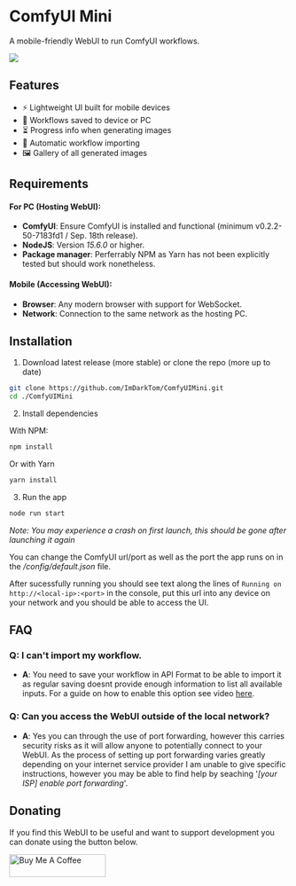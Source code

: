 # ComfyUI Mini

A mobile-friendly WebUI to run ComfyUI workflows.

![](https://github.com/user-attachments/assets/78a52443-ac9c-498c-8df3-129acd94a48c)

## Features

-   ⚡ Lightweight UI built for mobile devices
-   💾 Workflows saved to device or PC
-   ⏳ Progress info when generating images
-   🤖 Automatic workflow importing
-   🖼️ Gallery of all generated images

## Requirements

#### For PC (Hosting WebUI):

-   **ComfyUI**: Ensure ComfyUI is installed and functional (minimum v0.2.2-50-7183fd1 / Sep. 18th release).
-   **NodeJS**: Version _15.6.0_ or higher.
-   **Package manager**: Perferrably NPM as Yarn has not been explicitly tested but should work nonetheless.

#### Mobile (Accessing WebUI):

-   **Browser**: Any modern browser with support for WebSocket.
-   **Network**: Connection to the same network as the hosting PC.

## Installation

1. Download latest release (more stable) or clone the repo (more up to date)

```bash
git clone https://github.com/ImDarkTom/ComfyUIMini.git
cd ./ComfyUIMini
```

2. Install dependencies

With NPM:

```bash
npm install
```

Or with Yarn

```bash
yarn install
```

3. Run the app

```bash
node run start
```

_Note: You may experience a crash on first launch, this should be gone after launching it again_

You can change the ComfyUI url/port as well as the port the app runs on in the _/config/default.json_ file.

After sucessfully running you should see text along the lines of `Running on http://<local-ip>:<port>` in the console, put this url into any device on your network and you should be able to access the UI.

## FAQ

### **Q**: I can't import my workflow.

-   **A**: You need to save your workflow in API Format to be able to import it as regular saving doesnt provide enough information to list all available inputs. For a guide on how to enable this option see video [here](https://imgur.com/a/YsZQu83).

### **Q**: Can you access the WebUI outside of the local network?

-   **A**: Yes you can through the use of port forwarding, however this carries security risks as it will allow anyone to potentially connect to your WebUI. As the process of setting up port forwarding varies greatly depending on your internet service provider I am unable to give specific instructions, however you may be able to find help by seaching '_[your ISP] enable port forwarding_'.

## Donating

If you find this WebUI to be useful and want to support development you can donate using the button below.

<a href="https://www.buymeacoffee.com/ImDarkTom" target="_blank"><img src="https://cdn.buymeacoffee.com/buttons/default-yellow.png" alt="Buy Me A Coffee" height="41" width="174"></a>

